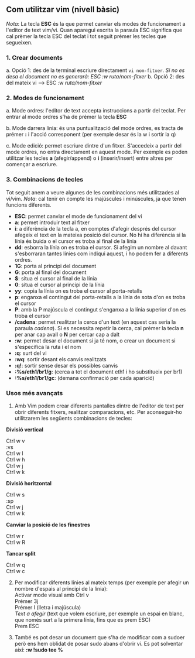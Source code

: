 ## Com utilitzar vim (nivell bàsic)

*Nota*: La tecla **ESC** és la que permet canviar els modes de funcionament a l'editor de text vim/vi. Quan aparegui escrita la paraula ESC significa que cal prèmer la tecla ESC del teclat i tot seguit prémer les tecles que segueixen.

### 1. Crear documents

a. Opció 1: des de la terminal escriure directament `vi nom-fitxer`. *Si no es desa el document no es generarà: ESC :w ruta/nom-fitxer*
b. Opció 2: des del mateix vi --> ESC :w *ruta/nom-fitxer*
   
### 2. Modes de funcionament

a. Mode ordres: l'editor de text accepta instruccions a partir del teclat. Per entrar al mode ordres s'ha de prémer la tecla **ESC**

b. Mode darrera línia: és una puntualització del mode ordres, es tracta de prémer **:** i l'acció corresponent (per exemple desar és la w i sortir la q)

c. Mode edició: permet escriure dintre d'un fitxer. S'accedeix a partir del mode ordres, no entra directament en aquest mode. Per exemple es poden utilitzar les tecles **a** (afegir/append) o **i** (inserir/insert) entre altres per començar a escriure.
    
### 3. Combinacions de tecles

Tot seguit anem a veure algunes de les combinacions més utilitzades al vi/vim. *Nota*: cal tenir en compte les majúscules i minúscules, ja que tenen funcions diferents.

* **ESC**: permet canviar el mode de funcionament del vi
* **a**: permet introduir text al fitxer
* **i**: a diferència de la tecla a, en comptes d'afegir després del cursor afegeix el text en la mateixa posició del cursor. No hi ha diferència si la línia és buida o el cursor es troba al final de la línia
* **dd**: esborra la línia on es troba el cursor. Si afegim un nombre al davant s'esborraran tantes línies com indiqui aquest, i ho podem fer a diferents ordres.
* **1G**: porta al principi del document
* **G**: porta al final del document
* **$**: situa el cursor al final de la línia
* **0**: situa el cursor al principi de la línia
* **yy**: copia la línia on es troba el cursor al porta-retalls
* **p**: enganxa el contingut del porta-retalls a la línia de sota d'on es troba el cursor
* **P**: amb la P majúscula el contingut s'enganxa a la línia superior d'on es troba el cursor
* **/cadena**: permet realitzar la cerca d'un text (en aquest cas seria la paraula *cadena*). Si es necessita repetir la cerca, cal prèmer la tecla **n** per anar cap avall o **N** per cercar cap a dalt
* **:w**: permet desar el document si ja té nom, o crear un document si s'especifica la ruta i el nom
* **:q**: surt del vi
* **:wq**: sortir desant els canvis realitzats
* **:q!**: sortir sense desar els possibles canvis
* **:%s/eth1/br1/g**: (cerca a tot el document eth1 i ho substitueix per br1)
* **:%s/eth1/br1/gc**: (demana confirmació per cada aparició)

### Usos més avançats
1. Amb Vim podem crear diferents pantalles dintre de l'editor de text per obrir diferents fitxers, realitzar comparacions, etc. Per aconseguir-ho utilitzarem les següents combinacions de tecles:

**Divisió vertical**

Ctrl w v  
:vs  
Ctrl w l  
Ctrl w h  
Ctrl w j  
Ctrl w k  

**Divisió horitzontal**

Ctrl w s  
:sp  
Ctrl w j  
Ctrl w k  

**Canviar la posició de les finestres**

Ctrl w r  
Ctrl w R  

**Tancar split**

Ctrl w q  
Ctrl w c  


2. Per modificar diferents línies al mateix temps (per exemple per afegir un nombre d'espais al principi de la línia):  
Activar mode visual amb Ctrl v    
Prémer 3j  
Prémer I (lletra i majúscula)  
*Text a afegir* (text que volem escriure, per exemple un espai en blanc, que només surt a la primera línia, fins que es prem ESC)  
Prem ESC

3. També es pot desar un document que s'ha de modificar com a sudoer però ens hem oblidat de posar sudo abans d'obrir vi. Es pot solventar així:
**:w !sudo tee %**
